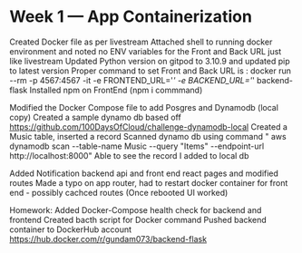 # Week 1 — App Containerization

Created Docker file as per livestream
Attached shell to running docker environment and noted no ENV variables for the Front and Back URL just like livestream 
Updated Python version on gitpod to 3.10.9 and updated pip to latest version
Proper command to set Front and Back URL is :  docker run --rm -p 4567:4567 -it -e FRONTEND_URL='*' -e BACKEND_URL='*' backend-flask
Installed npm on FrontEnd (npm i commmand)

Modified the Docker Compose file to add Posgres and Dynamodb (local copy)
Created a sample dynamo db based off  https://github.com/100DaysOfCloud/challenge-dynamodb-local
Created a Music table, inserted a record
Scanned dynamo db using command " aws dynamodb scan --table-name Music --query "Items" --endpoint-url http://localhost:8000"
Able to see the record I added to local db

Added Notification backend api and front end react pages and modified routes
Made a typo on app router, had to restart docker container for front end - possibly cachced routes (Once rebooted UI worked)

Homework: Added Docker-Compose health check for backend and frontend
          Created bacth script for Docker command
          Pushed backend container to DockerHub account https://hub.docker.com/r/gundam073/backend-flask